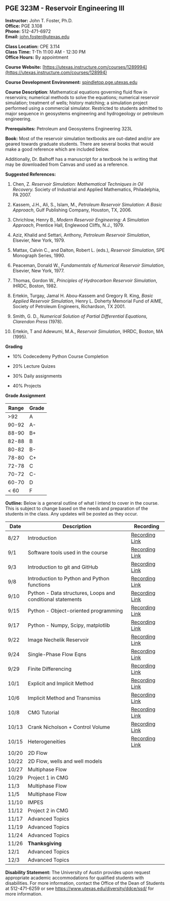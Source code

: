 <!--
.. title: Syllabus
.. slug: index
.. date: 2020-08-26 10:00:00 UTC-05:00
.. template: notitle.tmpl
.. description: PGE 323M - Reservoir Engineering III syllabus page
-->

## PGE 323M - Reservoir Engineering III  


**Instructor:** John T. Foster, Ph.D.  
**Office:** PGE 3.108  
**Phone:** 512-471-6972  
**Email:** [john.foster@utexas.edu](mailto:john.foster@.utexas.edu)  

**Class Location:** CPE 3.114  
**Class Time:** T-Th 11:00 AM - 12:30 PM  
**Office Hours:** By appointment


**Course Website:** [https://utexas.instructure.com/courses/1289994](https://utexas.instructure.com/courses/128994) 

**Course Development Environment:** <a href="https://spindletop.pge.utexas.edu" target="_blank">spindletop.pge.utexas.edu</a>

**Course Description**: Mathematical equations governing fluid flow in reservoirs; numerical methods to solve the equations; numerical reservoir simulation; treatment of wells; history matching; a simulation project performed using a commercial simulator. Restricted to students admitted to major sequence in geosystems engineering and hydrogeology or petroleum engineering. 


**Prerequisites:** Petroleum and Geosystems Engineering 323L

**Book:** Most of the reservoir simulation textbooks are out-dated and/or are geared towards graduate students. There are several books that would make a good reference which are included below.  

Additionally, Dr. Balhoff has a manuscript for a textbook he is writing that may be downloaded from Canvas and used as a reference.  

**Suggested References:**

1. Chen, Z. *Reservoir Simulation: Mathematical Techniques in Oil Recovery.* Society of Industrial and Applied Mathematics, Philadelphia, PA 2007.

1. Kassem, J.H., Ali, S., Islam, M., *Petroleum Reservoir Simulation: A Basic Approach*, Gulf Publishing Company, Houston, TX, 2006.

1. Chrichlow, Henry B., *Modern Reservoir Engineering: A Simulation Approach*, Prentice Hall, Englewood Cliffs, N.J., 1979.

1. Aziz, Khalid and Settari, Anthony, *Petroleum Reservoir Simulation*, Elsevier, New York, 1979.

1. Mattax, Calvin C., and Dalton, Robert L. (eds.), *Reservoir Simulation*, SPE Monograph Series, 1990.

1. Peaceman, Donald W., *Fundamentals of Numerical Reservoir Simulation*, Elsevier, New York, 1977.

1. Thomas, Gordon W., *Principles of Hydrocarbon Reservoir Simulation*, IHRDC, Boston, 1982.

1. Ertekin, Turgay, Jamal H. Abou-Kassem and Gregory R. King, *Basic Applied Reservoir Simulation,* Henry L. Doherty Memorial Fund of AIME, Society of Petroleum Engineers, Richardson, TX 2001.

1. Smith, G. D., *Numerical Solution of Partial Differential Equations, Clarendon Press* (1978).

1. Ertekin, T and Adewumi, M.A., *Reservoir Simulation*, IHRDC, Boston, MA (1995).


**Grading**

 * 10% Codecedemy Python Course Completion

 * 20% Lecture Quizes

 * 30% Daily assignments

 * 40% Projects


**Grade Assignment**

|Range|Grade|
|-|-|
|>92| A  |
|90-92| A-  |
|88-90| B+  |
|82-88| B  |
|80-82| B-  |
|78-80| C+  |
|72-78| C  |
|70-72| C-  |
|60-70| D  |
|< 60| F  |  


**Outline:** Below is a general outline of what I intend to cover in the course.  This is subject to change based on the needs and preparation of the students in the class.  Any updates will be posted as they occur.  


| Date | Description | Recording |
|-----------------|---------------------|-----------|
|8/27| Introduction| <a href="https://utexas.zoom.us/rec/share/6ZZnHZX3q2FIUIXsy0H_QIQtEtjuX6a8gyNM-6YJz0pWhSARXvSqGJjs62ddtmf_" target="_blank">Recording Link</a> |
|9/1| Software tools used in the course | <a href="https://utexas.zoom.us/rec/share/wtVtdu2s-jNIWJXI80LFGaw9E9rFeaa8gCUZrPIEzdpCsnpOJi8XFpygCmAR08w" target="_blank">Recording Link</a> |
|9/3| Introduction to git and GitHub |<a href="https://utexas.zoom.us/rec/share/OGS6XthpsTnvKeCkYhctzd8k_v-SS6DysU50JDEX2uDBvFmWTapKtjKh5T9NlJDN.1gnfXgENQdx1A-fC" target="_blank">Recording Link</a>|
|9/8| Introduction to Python and Python functions |<a href="https://utexas.zoom.us/rec/share/d6LchZpjtpzk9ErqwpBiWr6RF7WzsGTkIf4LYzZuRC_j9zzE1xd33IA5EWdaoIHC.U8x8Bqw27NMvqirR" target="_blank">Recording Link</a>|
|9/10| Python - Data structures, Loops and conditional statements |<a href="https://utexas.zoom.us/rec/share/sLDt38jLkURpiajhGLyprPn-lmrZIMDJDXplrMPQMignbsxKYbyoeDCQax9bsLQM.zXKEJM1FKrDkk0dv" target="_blank">Recording Link</a>|
|9/15| Python - Object-oriented programming |<a href="https://utexas.zoom.us/rec/share/rMrWWC-OQsvWvM6-JNXb4UbUFUY1jSl8WdtiRbnWazzxWr1NNBT0yCksu0B-j9wt.dkZ7e-xC1HJqnx7S" target="_blank">Recording Link</a>|
|9/17| Python - Numpy, Scipy, matplotlib |<a href="https://utexas.zoom.us/rec/share/gFs_mJFiIvGqTKXqptqk-V8mHHueeczitE8q4Fv7U3kt3Dh60uCL5q7l3rA4aw29.vdHL9HL7AbsKrk_Q" target="_blank">Recording Link</a>|
|9/22| Image Nechelik Reservoir |<a href="https://utexas.zoom.us/rec/share/JWtS86AibenehSBwixTY-7n56XG4wB5ixh8hrXYEc-FaIAYEbX55XFGlJI8u7B6U.Cr7Et0Uww7uWdXTr" target="_blank">Recording Link</a>|
|9/24| Single-Phase Flow Eqns |<a href="https://utexas.zoom.us/rec/share/teN-ABowM111SSCmwUDA52lGAXoJHHtTLlGY5NljRTIRFPfIubrkE3ZnJB6MV1AC.H1YtazdUe2mPNEiN" target="_blank">Recording Link</a>|
|9/29| Finite Differencing |<a href="https://utexas.zoom.us/rec/share/-4g2GZDE-p51eDVopnjt_mGAmbQ-mcr0hVDdxbW4o9HvAGutJy3wjUbPdIGDDSGD.VlcG0m_RbjdaZlqn" target="_blank">Recording Link</a>|
|10/1| Explicit and Implicit Method |<a href="https://utexas.zoom.us/rec/share/-dWMWLw1B8OTQkE1D0t9uq3rLpc4IUmPq8ykZ8OV2qI--VFBuRGDPyNN70fmI6gM.szl2G0Fc7ImjzOIY" target="_blank">Recording Link</a>|
|10/6| Implicit Method and Transmiss |<a href="https://utexas.zoom.us/rec/share/DPSvo9_58OlwHSNW07zomlFHnEK_k4JkIfX6_WZSUJ7q4O6KwDmwGxolNvJNbgZ-.BIYRsJXBn1xmq_Ln" target="_blank">Recording Link</a> |
|10/8| CMG Tutorial |<a href="https://utexas.zoom.us/rec/share/KiI8p6hMAFZGwxBkXXTD3Z7jIoBRLLivUdqpKVobMmVGjqGgvIxCiiQHzepjT8P8.ng3vEd_B6KwVk3B-" target="_blank">Recording Link</a> |
|10/13| Crank Nicholson + Control Volume |<a href="https://utexas.zoom.us/rec/share/v0E7kpomot5_TwTs-BeodMylVFzoaQForijHRiquF77k4N1h4EjvbESXQsUUKQGi.mzGsewXx67OI9-rl" target="_blank">Recording Link</a> |
|10/15| Heterogeneities |<a href="https://utexas.zoom.us/rec/share/eeaZBWJ82efcyIwFNOiwIBfHfrHuFE0NZGXZoEA779FhoUjPZqbFHybb8RAU6SXM.6hp8OwQEPIxoX0cP" target="_blank">Recording Link</a> |
|10/20| 2D Flow |
|10/22| 2D Flow, wells and well models |  |
|10/27| Multiphase Flow |  |
|10/29| Project 1 in CMG |   |
|11/3| Multiphase Flow | |
|11/5| Multiphase Flow | |
|11/10| IMPES |  |
|11/12| Project 2 in CMG |  |
|11/17| Advanced Topics | |
|11/19|  Advanced Topics | |
|11/24|  Advanced Topics | |
|11/26| **Thanksgiving** | |
|12/1| Advanced Topics | |
|12/3|  Advanced Topics | |


**Disability Statement:** The University of Austin provides upon request appropriate academic accommodations for qualified students with disabilities. For more information, contact the Office of the Dean of Students at 512-471-6259 or see <a href="https://www.utexas.edu/diversity/ddce/ssd/" target="_blank">https://www.utexas.edu/diversity/ddce/ssd/</a> for more information.
